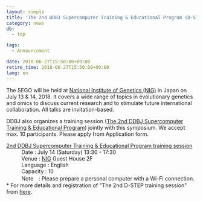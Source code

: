 ```yaml
---
layout: simple
title: 'The 2nd DDBJ Supercomputer Training & Educational Program (D-STEP), July 14, 2018'
category: news
db:
  - top

tags:
  - Announcement

date: 2018-06-27T15:50:00+09:00
retire_time: 2018-06-27T15:50:00+09:00
lang: en
---
```


<p>The SEGO will be held at <a href="https://www.nig.ac.jp/nig/">National Institute of Genetics (NIG)</a> in Japan on July 13 & 14, 2018. It covers a wide range of topics in evolutionary genetics and omics to discuss current research and to stimulate future international collaboration. All talks are invitation-based.</p>

<p>DDBJ also organizes a training session (<a href="/training/d-step02-e.html#dstep">The 2nd DDBJ Supercomputer Training & Educational Program</a>) jointly with this symposium. We accept max. 10 participants. Please apply from Application form.</p>

<dl>
    <dt><a href="/training/d-step02-e.html#dstep">2nd DDBJ Supercomputer Training & Educational Program training session</a></dt>
    <dd>Date : July 14 (Saturday) 13:30 - 17:30</dd>
    <dd>Venue : <a href="https://www.nig.ac.jp/nig/about-nig/access">NIG</a> Guest House 2F
    <dd>
    <dd>Language : English</dd>
    <dd>Capacity : 10</dd>
    <dd>Note　: Please prepare a personal computer with a Wi-Fi connection.</dd><span class="red bold">*</span> For more details and registration of "The 2nd D-STEP training session" from <span class="bold"><a href="/training/d-step02-e.html">here</a></span>.
</dl>
